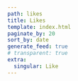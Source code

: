 ```yaml
---
path: likes
title: Likes
template: index.html
paginate_by: 20
sort_by: date
generate_feed: true
# transparent: true
extra:
  singular: Like
---
```

